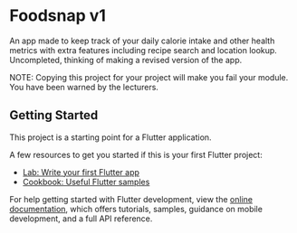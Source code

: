 # Foodsnap v1
An app made to keep track of your daily calorie intake and other health metrics with extra features including recipe search and location lookup. Uncompleted, thinking of making a revised version of the app.

NOTE: Copying this project for your project will make you fail your module. You have been warned by the lecturers.

## Getting Started

This project is a starting point for a Flutter application.

A few resources to get you started if this is your first Flutter project:

- [Lab: Write your first Flutter app](https://docs.flutter.dev/get-started/codelab)
- [Cookbook: Useful Flutter samples](https://docs.flutter.dev/cookbook)

For help getting started with Flutter development, view the
[online documentation](https://docs.flutter.dev/), which offers tutorials,
samples, guidance on mobile development, and a full API reference.
